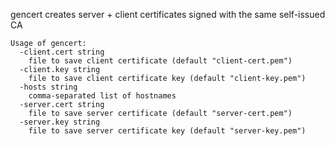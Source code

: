 gencert creates server + client certificates signed with the same
self-issued CA

	Usage of gencert:
	  -client.cert string
		file to save client certificate (default "client-cert.pem")
	  -client.key string
		file to save client certificate key (default "client-key.pem")
	  -hosts string
		comma-separated list of hostnames
	  -server.cert string
		file to save server certificate (default "server-cert.pem")
	  -server.key string
		file to save server certificate key (default "server-key.pem")
